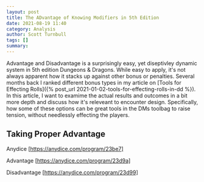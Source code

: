 ```yaml
---
layout: post
title: The ADvantage of Knowing Modifiers in 5th Edition
date: 2021-08-19 11:40
category: Analysis
author: Scott Turnbull
tags: []
summary: 
---
```

Advantage and Disadvantage is a surprisingly easy, yet diseptivley dynamic system in 5th edition Dungeons & Dragons. While easy to apply, it's not always apparent how it stacks up against other bonus or penalties. Several months back I ranked different bonus types in my article on [Tools for Effecting Rolls]({% post_url 2021-01-02-tools-for-effecting-rolls-in-dd %}). In this article, I want to examime the actual results and outcomes in a bit more depth and discuss how it's releveant to encounter design. Specifically, how some of these options can be great tools in the DMs toolbag to raise tension, without needlessly effecting the players.

## Taking Proper Advantage

Anydice [https://anydice.com/program/23be7]

Advantage [https://anydice.com/program/23d9a]

Disadvantage [https://anydice.com/program/23d99]